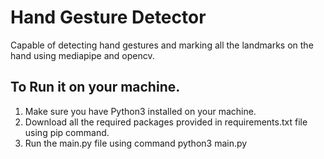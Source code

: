
# Hand Gesture Detector

Capable of detecting hand gestures and marking all the landmarks on the hand using mediapipe and opencv.

## To Run it on your machine.

1. Make sure you have Python3 installed on your machine.
2. Download all the required packages provided in requirements.txt file using pip command.
3. Run the main.py file using command python3 main.py
